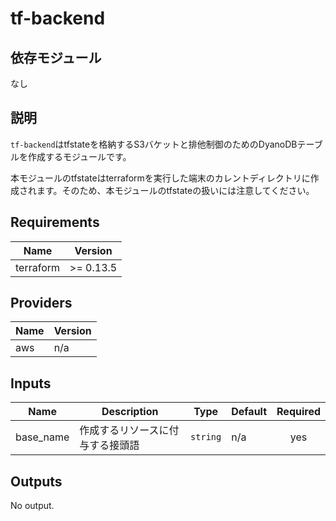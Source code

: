 # tf-backend

## 依存モジュール

なし

## 説明

`tf-backend`はtfstateを格納するS3バケットと排他制御のためのDyanoDBテーブルを作成するモジュールです。

本モジュールのtfstateはterraformを実行した端末のカレントディレクトリに作成されます。そのため、本モジュールのtfstateの扱いには注意してください。

## Requirements

| Name | Version |
|------|---------|
| terraform | >= 0.13.5 |

## Providers

| Name | Version |
|------|---------|
| aws | n/a |

## Inputs

| Name | Description | Type | Default | Required |
|------|-------------|------|---------|:--------:|
| base\_name | 作成するリソースに付与する接頭語 | `string` | n/a | yes |

## Outputs

No output.